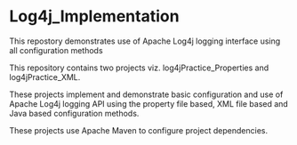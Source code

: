 # Log4j_Implementation

This repostory demonstrates use of Apache Log4j logging interface using all configuration methods

This repository contains two projects viz. log4jPractice_Properties and log4jPractice_XML.

These projects implement and demonstrate basic configuration and use of Apache Log4j logging API using the property file based, XML file based and Java based configuration methods.

These projects use Apache Maven to configure project dependencies.
